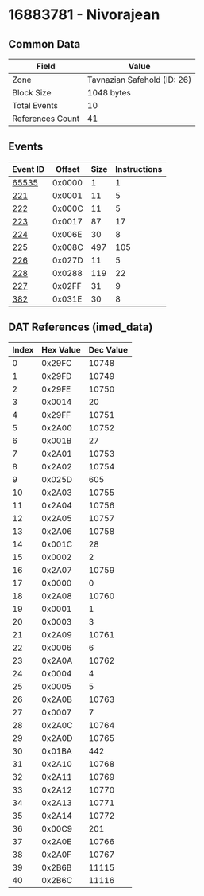 # 16883781 - Nivorajean

## Common Data

| Field            | Value                       |
|------------------|-----------------------------|
| Zone             | Tavnazian Safehold (ID: 26) |
| Block Size       | 1048 bytes                  |
| Total Events     | 10                          |
| References Count | 41                          |

## Events

| Event ID            | Offset   |   Size |   Instructions |
|---------------------|----------|--------|----------------|
| [65535](./65535.md) | 0x0000   |      1 |              1 |
| [221](./221.md)     | 0x0001   |     11 |              5 |
| [222](./222.md)     | 0x000C   |     11 |              5 |
| [223](./223.md)     | 0x0017   |     87 |             17 |
| [224](./224.md)     | 0x006E   |     30 |              8 |
| [225](./225.md)     | 0x008C   |    497 |            105 |
| [226](./226.md)     | 0x027D   |     11 |              5 |
| [228](./228.md)     | 0x0288   |    119 |             22 |
| [227](./227.md)     | 0x02FF   |     31 |              9 |
| [382](./382.md)     | 0x031E   |     30 |              8 |

## DAT References (imed_data)

|   Index | Hex Value   |   Dec Value |
|---------|-------------|-------------|
|       0 | 0x29FC      |       10748 |
|       1 | 0x29FD      |       10749 |
|       2 | 0x29FE      |       10750 |
|       3 | 0x0014      |          20 |
|       4 | 0x29FF      |       10751 |
|       5 | 0x2A00      |       10752 |
|       6 | 0x001B      |          27 |
|       7 | 0x2A01      |       10753 |
|       8 | 0x2A02      |       10754 |
|       9 | 0x025D      |         605 |
|      10 | 0x2A03      |       10755 |
|      11 | 0x2A04      |       10756 |
|      12 | 0x2A05      |       10757 |
|      13 | 0x2A06      |       10758 |
|      14 | 0x001C      |          28 |
|      15 | 0x0002      |           2 |
|      16 | 0x2A07      |       10759 |
|      17 | 0x0000      |           0 |
|      18 | 0x2A08      |       10760 |
|      19 | 0x0001      |           1 |
|      20 | 0x0003      |           3 |
|      21 | 0x2A09      |       10761 |
|      22 | 0x0006      |           6 |
|      23 | 0x2A0A      |       10762 |
|      24 | 0x0004      |           4 |
|      25 | 0x0005      |           5 |
|      26 | 0x2A0B      |       10763 |
|      27 | 0x0007      |           7 |
|      28 | 0x2A0C      |       10764 |
|      29 | 0x2A0D      |       10765 |
|      30 | 0x01BA      |         442 |
|      31 | 0x2A10      |       10768 |
|      32 | 0x2A11      |       10769 |
|      33 | 0x2A12      |       10770 |
|      34 | 0x2A13      |       10771 |
|      35 | 0x2A14      |       10772 |
|      36 | 0x00C9      |         201 |
|      37 | 0x2A0E      |       10766 |
|      38 | 0x2A0F      |       10767 |
|      39 | 0x2B6B      |       11115 |
|      40 | 0x2B6C      |       11116 |
